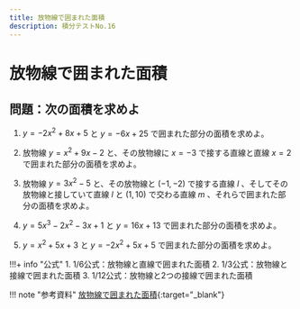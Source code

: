 ```yaml
---
title: 放物線で囲まれた面積
description: 積分テストNo.16
---
```


# 放物線で囲まれた面積

## 問題：次の面積を求めよ

1. $y = -2x^2 + 8x + 5$ と $y = -6x + 25$ で囲まれた部分の面積を求めよ。

2. 放物線 $y = x^2 + 9x - 2$ と、その放物線に $x = -3$ で接する直線と直線 $x = 2$ で囲まれた部分の面積を求めよ。

3. 放物線 $y = 3x^2 - 5$ と、その放物線と $(-1, -2)$ で接する直線 $l$ 、そしてその放物線と接していて直線 $l$ と $(1, 10)$ で交わる直線 $m$ 、それらで囲まれた部分の面積を求めよ。

4. $y = 5x^3 -2x^2 - 3x + 1$ と $y = 16x + 13$ で囲まれた部分の面積を求めよ。

5. $y = x^2 + 5x + 3$ と $y = -2x^2 + 5x + 5$ で囲まれた部分の面積を求めよ。

!!!+ info "公式"
    1. 1/6公式：放物線と直線で囲まれた面積
    2. 1/3公式：放物線と接線で囲まれた面積
    3. 1/12公式：放物線と2つの接線で囲まれた面積

!!! note "参考資料"
    [放物線で囲まれた面積](https://manabitimes.jp/math/796){:target="_blank"}